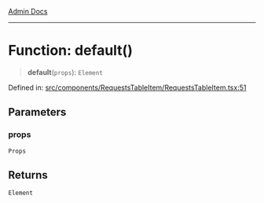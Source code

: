 [Admin Docs](/)

---

# Function: default()

> **default**(`props`): `Element`

Defined in: [src/components/RequestsTableItem/RequestsTableItem.tsx:51](https://github.com/PalisadoesFoundation/talawa-admin/blob/main/src/components/RequestsTableItem/RequestsTableItem.tsx#L51)

## Parameters

### props

`Props`

## Returns

`Element`
